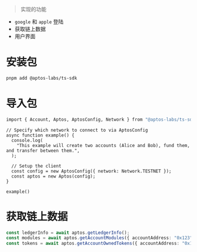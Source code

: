 > 实现的功能

- `google` 和 `apple` 登陆
- 获取链上数据
- 用户界面
# 安装包

```bash
pnpm add @aptos-labs/ts-sdk
```

# 导入包
```bash
import { Account, Aptos, AptosConfig, Network } from "@aptos-labs/ts-sdk";
 ```


```
// Specify which network to connect to via AptosConfig
async function example() {
  console.log(
    "This example will create two accounts (Alice and Bob), fund them, and transfer between them.",
  );
 
  // Setup the client
  const config = new AptosConfig({ network: Network.TESTNET });
  const aptos = new Aptos(config);
}
 
example()
```


# 获取链上数据

```ts
const ledgerInfo = await aptos.getLedgerInfo();
const modules = await aptos.getAccountModules({ accountAddress: "0x123" });
const tokens = await aptos.getAccountOwnedTokens({ accountAddress: "0x123" });
```